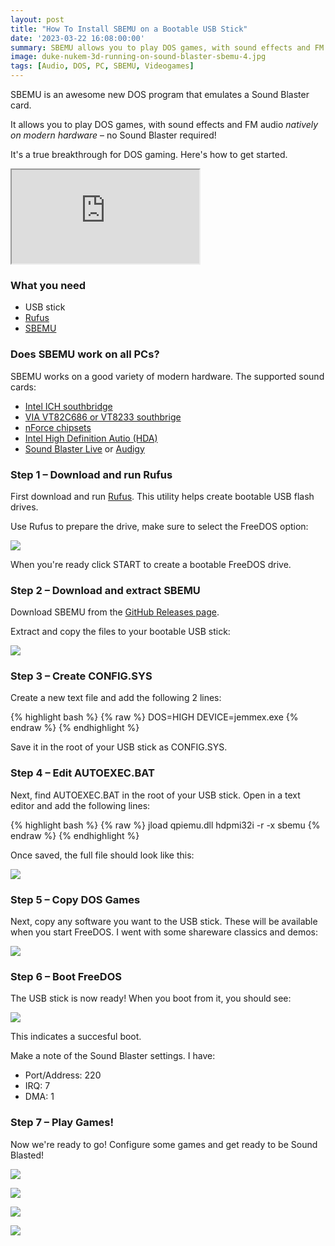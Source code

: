 ```yaml
---
layout: post
title: "How To Install SBEMU on a Bootable USB Stick"
date: '2023-03-22 16:08:00:00'
summary: SBEMU allows you to play DOS games, with sound effects and FM audio <i>natively on modern hardware</i> – no Sound Blaster required!<br /><br />Here's how to get started.
image: duke-nukem-3d-running-on-sound-blaster-sbemu-4.jpg
tags: [Audio, DOS, PC, SBEMU, Videogames]
---
```


SBEMU is an awesome new DOS program that emulates a Sound Blaster card.

It allows you to play DOS games, with sound effects and FM audio *natively on modern hardware* – no Sound Blaster required!

It's a true breakthrough for DOS gaming. Here's how to get started.

<div class="youtube-container">
<iframe src="https://www.youtube.com/embed/rg-ci97DDow?rel=0" 
allowfullscreen class="youtube-video"></iframe>
</div> 


### What you need

* USB stick
* <a href="https://rufus.ie/en/" target="_blank">Rufus</a>
* <a href="https://github.com/crazii/SBEMU/releases" target="_blank">SBEMU</a>
 

### Does SBEMU work on all PCs?

SBEMU works on a good variety of modern hardware. The supported sound cards:

* <a href="https://en.wikipedia.org/wiki/I/O_Controller_Hub" target="_blank">Intel ICH southbridge</a>
* <a href="https://en.wikipedia.org/wiki/List_of_VIA_chipsets" target="_blank">VIA VT82C686 or VT8233 southbrige</a>
* <a href="https://en.wikipedia.org/wiki/NForce" target="_blank">nForce chipsets</a>
* <a href="https://en.wikipedia.org/wiki/Intel_High_Definition_Audio" target="_blank">Intel High Definition Autio (HDA)</a>
* <a href="https://en.wikipedia.org/wiki/Sound_Blaster_Live!" target="_blank">Sound Blaster Live</a> or <a href="https://en.wikipedia.org/wiki/Sound_Blaster_Audigy" target="_blank">Audigy</a>


### Step 1 – Download and run Rufus

First download and run <a href="https://rufus.ie/en/" target="_blank">Rufus</a>. This utility helps create bootable USB flash drives.

Use Rufus to prepare the drive, make sure to select the FreeDOS option:

![](/img/posts/rufus-create-bootable-usb-stick-drive-with-freedos-dos.png)

When you're ready click START to create a bootable FreeDOS drive.



### Step 2 – Download and extract SBEMU

Download SBEMU from the <a href="https://github.com/crazii/SBEMU/releases" target="_blank">GitHub Releases page</a>.

Extract and copy the files to your bootable USB stick:

![](/img/posts/extra-copy-sbemu-files-to-bootable-freedos-usb-drive-stick.jpg)



### Step 3 – Create CONFIG.SYS

Create a new text file and add the following 2 lines:

{% highlight bash %}
{% raw %}
DOS=HIGH
DEVICE=jemmex.exe
{% endraw %}
{% endhighlight %}

Save it in the root of your USB stick as CONFIG.SYS. 


### Step 4 – Edit AUTOEXEC.BAT

Next, find AUTOEXEC.BAT in the root of your USB stick. Open in a text editor and add the following lines:

{% highlight bash %}
{% raw %}
jload qpiemu.dll
hdpmi32i -r -x
sbemu
{% endraw %}
{% endhighlight %}

Once saved, the full file should look like this:

![](/img/posts/sbemu-autoexec-bat-file.png)


### Step 5 – Copy DOS Games

Next, copy any software you want to the USB stick. These will be available when you start FreeDOS. I went with some shareware classics and demos:

![](/img/posts/dos-classic-video-games-for-freedos-and-sbemu.png)


### Step 6 – Boot FreeDOS

The USB stick is now ready! When you boot from it, you should see:

![](/img/posts/freedos-sbemu-first-boot.png)

This indicates a succesful boot.

Make a note of the Sound Blaster settings. I have:

* Port/Address: 220
* IRQ: 7
* DMA: 1


### Step 7 – Play Games!

Now we're ready to go! Configure some games and get ready to be Sound Blasted!

![](/img/posts/duke-nukem-3d-running-on-sound-blaster-sbemu-1.jpg)

![](/img/posts/duke-nukem-3d-running-on-sound-blaster-sbemu-2.png)

![](/img/posts/duke-nukem-3d-running-on-sound-blaster-sbemu-3.jpg)

![](/img/posts/duke-nukem-3d-running-on-sound-blaster-sbemu-4.jpg)


